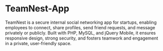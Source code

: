 # TeamNest-App
TeamNest is a secure internal social networking app for startups, enabling employees to connect, share profiles, send friend requests, and message privately or publicly. Built with PHP, MySQL, and jQuery Mobile, it ensures responsive design, strong security, and fosters teamwork and engagement in a private, user-friendly space.
